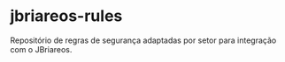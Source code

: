 # jbriareos-rules
Repositório de regras de segurança adaptadas por setor para integração com o JBriareos.
